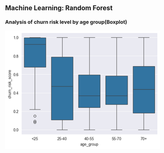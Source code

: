 ## Machine Learning: Random Forest

### Analysis of churn risk level by age group(Boxplot)

![Churn Risk by Age Group](plots/churn_risk_level.png)



